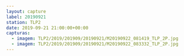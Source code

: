 ```yaml
---
layout: capture
label: 20190921
station: TLP2
date: 2019-09-21 21:00:00+00:00
capturas:
  - imagem: TLP2/2019/201909/20190921/M20190922_081419_TLP_2P.jpg
  - imagem: TLP2/2019/201909/20190921/M20190922_083332_TLP_2P.jpg
---
```


